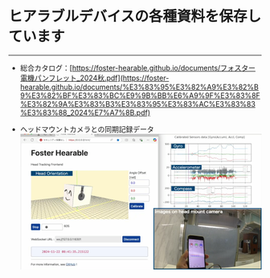 # ヒアラブルデバイスの各種資料を保存しています
---
- 総合カタログ：[https://foster-hearable.github.io/documents/フォスター電機パンフレット_2024秋.pdf](https://foster-hearable.github.io/documents/%E3%83%95%E3%82%A9%E3%82%B9%E3%82%BF%E3%83%BC%E9%9B%BB%E6%A9%9F%E3%83%8F%E3%82%9A%E3%83%B3%E3%83%95%E3%83%AC%E3%83%83%E3%83%88_2024%E7%A7%8B.pdf)

- ヘッドマウントカメラとの同期記録データ
[![ビデオを見る](https://github.com/foster-hearable/documents/blob/ef8b5b8f901b34082af3f65575ec4e57d0bc4c54/Record_with_headmount-camera.png?raw=true)](https://github.com/foster-hearable/documents/raw/8a1116f260f43609dd1c4c5d31655d7e0225fe4e/Record_with_headmount-camera.mp4)

